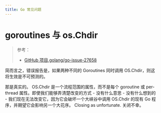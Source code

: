 ```yaml
---
title: Go 常见问题
---
```


# goroutines 与 os.Chdir

> 参考：
>
> - [GitHub 项目,golang/go-issue-27658](https://github.com/golang/go/issues/27658)


简而言之，错误报告是，如果两种不同的 Goroutines 同时调用 OS.Chdir，则这将生效是不可预测的。

那是真实的。 OS.Chdir 是一个流程范围的属性，而不是每个 goroutine 或 per-thread 属性。即使我们能够弄清楚改变的方式 - 没有什么意思 - 没有什么想到的 - 我们现在无法改变它，因为它会破坏一个大峡谷中调用 OS.Chdir 的现有 Go 程序，并期望它会影响另一个大花序。
Closing as unfortunate.
关闭不幸。
